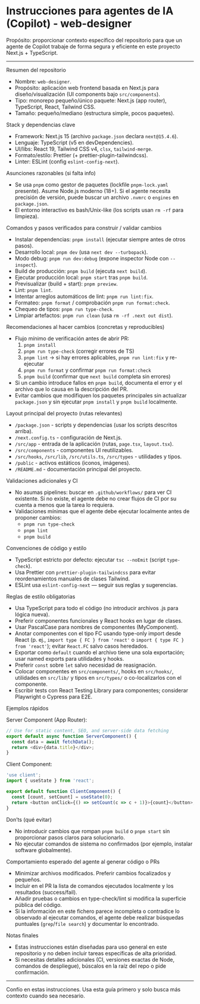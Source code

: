 # Instrucciones para agentes de IA (Copilot) - web-designer

Propósito: proporcionar contexto específico del repositorio para que un agente de Copilot trabaje de forma segura y eficiente en este proyecto Next.js + TypeScript.

---

Resumen del repositorio

- Nombre: `web-designer`.
- Propósito: aplicación web frontend basada en Next.js para diseño/visualización (UI components bajo `src/components`).
- Tipo: monorepo pequeño/único paquete: Next.js (app router), TypeScript, React, Tailwind CSS.
- Tamaño: pequeño/mediano (estructura simple, pocos paquetes).

Stack y dependencias clave

- Framework: Next.js 15 (archivo `package.json` declara `next@15.4.6`).
- Lenguaje: TypeScript (v5 en devDependencies).
- UI/libs: React 19, Tailwind CSS v4, `clsx`, `tailwind-merge`.
- Formato/estilo: Prettier (+ prettier-plugin-tailwindcss).
- Linter: ESLint (config `eslint-config-next`).

Asunciones razonables (si falta info)

- Se usa `pnpm` como gestor de paquetes (lockfile `pnpm-lock.yaml` presente). Asume Node.js moderno (18+). Si el agente necesita precisión de versión, puede buscar un archivo `.nvmrc` o `engines` en `package.json`.
- El entorno interactivo es bash/Unix-like (los scripts usan `rm -rf` para limpieza).

Comandos y pasos verificados para construir / validar cambios

- Instalar dependencias: `pnpm install` (ejecutar siempre antes de otros pasos).
- Desarrollo local: `pnpm dev` (usa `next dev --turbopack`).
- Modo debug: `pnpm run dev:debug` (expone inspector Node con `--inspect`).
- Build de producción: `pnpm build` (ejecuta `next build`).
- Ejecutar producción local: `pnpm start` tras `pnpm build`.
- Previsualizar (build + start): `pnpm preview`.
- Lint: `pnpm lint`.
- Intentar arreglos automáticos de lint: `pnpm run lint:fix`.
- Formateo: `pnpm format` / comprobación `pnpm run format:check`.
- Chequeo de tipos: `pnpm run type-check`.
- Limpiar artefactos: `pnpm run clean` (usa `rm -rf .next out dist`).

Recomendaciones al hacer cambios (concretas y reproducibles)

- Flujo mínimo de verificación antes de abrir PR:
  1. `pnpm install`
  2. `pnpm run type-check` (corregir errores de TS)
  3. `pnpm lint` -> si hay errores aplicables, `pnpm run lint:fix` y re-ejecutar
  4. `pnpm run format` y confirmar `pnpm run format:check`
  5. `pnpm build` (confirmar que `next build` completa sin errores)
- Si un cambio introduce fallos en `pnpm build`, documenta el error y el archivo que lo causa en la descripción del PR.
- Evitar cambios que modifiquen los paquetes principales sin actualizar `package.json` y sin ejecutar `pnpm install` y `pnpm build` localmente.

Layout principal del proyecto (rutas relevantes)

- `/package.json` - scripts y dependencias (usar los scripts descritos arriba).
- `/next.config.ts` - configuración de Next.js.
- `/src/app` - entrada de la aplicación (rutas, `page.tsx`, `layout.tsx`).
- `/src/components` - componentes UI reutilizables.
- `/src/hooks`, `/src/lib`, `/src/utils.ts`, `/src/types` - utilidades y tipos.
- `/public` - activos estáticos (iconos, imágenes).
- `/README.md` - documentación principal del proyecto.

Validaciones adicionales y CI

- No asumas pipelines: buscar en `.github/workflows/` para ver CI existente. Si no existe, el agente debe no crear flujos de CI por su cuenta a menos que la tarea lo requiera.
- Validaciones mínimas que el agente debe ejecutar localmente antes de proponer cambios:
  - `pnpm run type-check`
  - `pnpm lint`
  - `pnpm build`

Convenciones de código y estilo

- TypeScript estricto por defecto: ejecutar `tsc --noEmit` (script `type-check`).
- Usa Prettier con `prettier-plugin-tailwindcss` para evitar reordenamientos manuales de clases Tailwind.
- ESLint usa `eslint-config-next` — seguir sus reglas y sugerencias.

Reglas de estilo obligatorias

- Usa TypeScript para todo el código (no introducir archivos .js para lógica nueva).
- Preferir componentes funcionales y React hooks en lugar de clases.
- Usar PascalCase para nombres de componentes (MyComponent).
- Anotar componentes con el tipo FC usando type-only import desde React (p. ej., `import type { FC } from 'react'` o `import { type FC } from 'react'`); evitar `React.FC` salvo casos heredados.
- Exportar como `default` cuando el archivo tiene una sola exportación; usar named exports para utilidades y hooks.
- Preferir `const` sobre `let` salvo necesidad de reasignación.
- Colocar componentes en `src/components/`, hooks en `src/hooks/`, utilidades en `src/lib/` y tipos en `src/types/` o co-localizarlos con el componente.
- Escribir tests con React Testing Library para componentes; considerar Playwright o Cypress para E2E.

Ejemplos rápidos

Server Component (App Router):

```typescript
// Use for static content, SEO, and server-side data fetching
export default async function ServerComponent() {
  const data = await fetchData();
  return <div>{data.title}</div>;
}
```

Client Component:

```typescript
'use client';
import { useState } from 'react';

export default function ClientComponent() {
  const [count, setCount] = useState(0);
  return <button onClick={() => setCount(c => c + 1)}>{count}</button>;
}
```

Don’ts (qué evitar)

- No introducir cambios que rompan `pnpm build` o `pnpm start` sin proporcionar pasos claros para solucionarlo.
- No ejecutar comandos de sistema no confirmados (por ejemplo, instalar software globalmente).

Comportamiento esperado del agente al generar código o PRs

- Minimizar archivos modificados. Preferir cambios focalizados y pequeños.
- Incluir en el PR la lista de comandos ejecutados localmente y los resultados (success/fail).
- Añadir pruebas o cambios en type-check/lint si modifica la superficie pública del código.
- Si la información en este fichero parece incompleta o contradice lo observado al ejecutar comandos, el agente debe realizar búsquedas puntuales (`grep`/`file search`) y documentar lo encontrado.

Notas finales

- Estas instrucciones están diseñadas para uso general en este repositorio y no deben incluir tareas específicas de alta prioridad.
- Si necesitas detalles adicionales (CI, versiones exactas de Node, comandos de despliegue), búscalos en la raíz del repo o pide confirmación.

---

Confío en estas instrucciones. Usa esta guía primero y solo busca más contexto cuando sea necesario.

